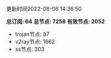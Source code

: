 更新时间2022-08-06 14:36:50

**总订阅: 64**
**总节点: 7258**
**有效节点: 2052**
- trojan节点: 87
- v2ray节点: 1662
- ss节点: 303
